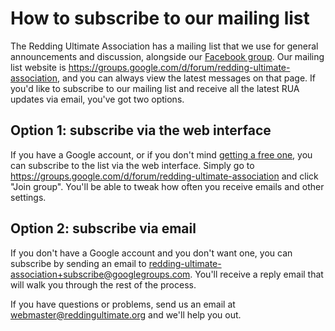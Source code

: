 # How to subscribe to our mailing list

The Redding Ultimate Association has a mailing list that we use for general announcements and discussion, alongside our <a href="https://www.facebook.com/groups/ReddingUltimateAssociation/" target="_blank">Facebook group</a>.
Our mailing list website is <https://groups.google.com/d/forum/redding-ultimate-association>, and you can always view the latest messages on that page.
If you'd like to subscribe to our mailing list and receive all the latest RUA updates via email, you've got two options.


## Option 1: subscribe via the web interface

If you have a Google account, or if you don't mind [getting a free one](https://accounts.google.com/SignUp), you can subscribe to the list via the web interface.
Simply go to <https://groups.google.com/d/forum/redding-ultimate-association> and click "Join group".
You'll be able to tweak how often you receive emails and other settings.

## Option 2: subscribe via email

If you don't have a Google account and you don't want one, you can subscribe by sending an email to
<a mailto="redding-ultimate-association+subscribe@googlegroups.com">redding-ultimate-association+subscribe@googlegroups.com</a>.
You'll receive a reply email that will walk you through the rest of the process.

If you have questions or problems, send us an email at <webmaster@reddingultimate.org> and we'll help you out.
